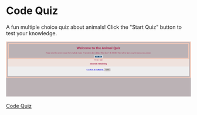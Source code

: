 # Code Quiz

A fun multiple choice quiz about animals! Click the "Start Quiz" button to test your knowledge.

[![screenshot](assets/images/animalquiz.png)](https://thompsonholly.github.io/code-quiz/)

[Code Quiz](https://thompsonholly.github.io/code-quiz/)